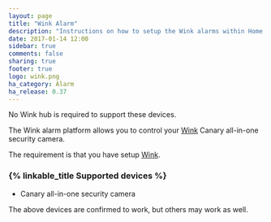 ```yaml
---
layout: page
title: "Wink Alarm"
description: "Instructions on how to setup the Wink alarms within Home Assistant."
date: 2017-01-14 12:00
sidebar: true
comments: false
sharing: true
footer: true
logo: wink.png
ha_category: Alarm
ha_release: 0.37
---
```


No Wink hub is required to support these devices.

The Wink alarm platform allows you to control your [Wink](http://www.wink.com/) Canary all-in-one security camera.

The requirement is that you have setup [Wink](/components/wink/).

### {% linkable_title Supported devices %}

- Canary all-in-one security camera

<p class='note'>
The above devices are confirmed to work, but others may work as well.
</p>
